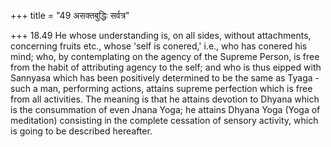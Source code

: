 +++
title = "49 असक्तबुद्धिः सर्वत्र"

+++
18.49 He whose understanding is, on all sides, without attachments,
concerning fruits etc., whose 'self is conered,' i.e., who has conered
his mind; who, by contemplating on the agency of the Supreme Person, is
free from the habit of attributing agency to the self; and who is thus
eipped with Sannyasa which has been positively determined to be the same
as Tyaga - such a man, performing actions, attains supreme perfection
which is free from all activities. The meaning is that he attains
devotion to Dhyana which is the consummation of even Jnana Yoga; he
attains Dhyana Yoga (Yoga of meditation) consisting in the complete
cessation of sensory activity, which is going to be described hereafter.

